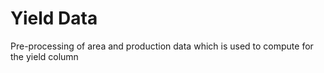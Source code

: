 # Yield Data

Pre-processing of area and production data which is used to compute for the yield column
